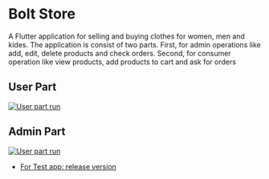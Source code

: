 # Bolt Store

A Flutter application for selling and buying clothes for women, men and kides. The application is consist of two parts. First, for admin operations like add, edit, delete products and check orders. Second, for consumer operation like view products, add products to cart and ask for orders

## User Part

[![User part run](https://img.youtube.com/vi/fNHWkM3QpPA/0.jpg)](https://www.youtube-nocookie.com/embed/fNHWkM3QpPA)

## Admin Part

[![User part run](https://img.youtube.com/vi/xhmB-dOMnDY/0.jpg)](https://www.youtube-nocookie.com/embed/fNHWkM3QpPA)

- [For Test app: release version](https://drive.google.com/file/d/10Io967kg12jFQYFrJeCxAuxg5mvYCxLq/view)
